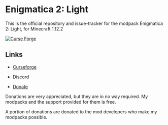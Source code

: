 <h1>Enigmatica 2: Light</h1>

This is the official repository and issue-tracker for the modpack Enigmatica 2: Light, for Minecraft 1.12.2

[![Curse Forge](http://cf.way2muchnoise.eu/full_enigmatica2light_downloads.svg)](https://minecraft.curseforge.com/projects/enigmatica2light)

<h2>Links</h2>

* [Curseforge](https://minecraft.curseforge.com/projects/enigmatica2light)

* [Discord](https://discord.gg/HnWNd7X)

* [Donate](https://www.paypal.com/cgi-bin/webscr?return=https://minecraft.curseforge.com/projects/enigmatica2light?gameCategorySlug=modpacks&projectID=311167&cn=Add+special+instructions+to+the+addon+author()&business=niels.pilgaard%40hotmail.com&bn=PP-DonationsBF:btn_donateCC_LG.gif:NonHosted&cancel_return=https://minecraft.curseforge.com/projects/enigmatica2light?gameCategorySlug=modpacks&projectID=311167&lc=US&item_name=Enigmatica+2%3a+Light+(from+curseforge.com)&cmd=_donations&rm=1&no_shipping=1&currency_code=USD)

Donations are very appreciated, but they are in no way required. My modpacks and the support provided for them is free.

A portion of donations are donated to the mod developers who make my modpacks possible.
